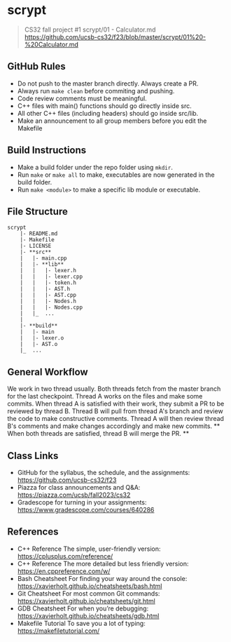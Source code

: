 # scrypt
> CS32 fall project #1
> scrypt/01 - Calculator.md
> https://github.com/ucsb-cs32/f23/blob/master/scrypt/01%20-%20Calculator.md

## GitHub Rules
- Do not push to the master branch directly. Always create a PR.
- Always run `make clean` before commiting and pushing.
- Code review comments must be meaningful.
- C++ files with main() functions should go directly inside src.
- All other C++ files (including headers) should go inside src/lib.
- Make an announcement to all group members before you edit the Makefile

## Build Instructions
- Make a build folder under the repo folder using `mkdir`.
- Run `make` or `make all` to make, executables are now
generated in the build folder.
- Run `make <module>` to make a specific lib module or
executable.

## File Structure
```
scrypt
    |- README.md
    |- Makefile
    |- LICENSE
    |- **src**
    |   |- main.cpp
    |   |- **lib**
    |   |   |- lexer.h
    |   |   |- lexer.cpp
    |   |   |- token.h
    |   |   |- AST.h
    |   |   |- AST.cpp
    |   |   |- Nodes.h
    |   |   |- Nodes.cpp
    |   |_  ...
    |
    |- **build**
    |   |- main
    |   |- lexer.o
    |   |- AST.o
    |_  ...
```

## General Workflow
We work in two thread usually. Both threads fetch from the
master branch for the last checkpoint. Thread A works on the
files and make some commits. When thread A is satisfied with
their work, they submit a PR to be reviewed by thread B. Thread
B will pull from thread A's branch and review the code to make
constructive comments. Thread A will then review thread B's
comments and make changes accordingly and make new commits.
**
When both threads are satisfied, thread B will merge the PR.
**

## Class Links

- GitHub for the syllabus, the schedule, and the assignments:
    https://github.com/ucsb-cs32/f23
- Piazza for class announcements and Q&A:
    https://piazza.com/ucsb/fall2023/cs32
- Gradescope for turning in your assignments:
    https://www.gradescope.com/courses/640286

## References

- C++ Reference The simple, user-friendly version:
    https://cplusplus.com/reference/
- C++ Reference The more detailed but less friendly version:
    https://en.cppreference.com/w/
- Bash Cheatsheet For finding your way around the console:
    https://xavierholt.github.io/cheatsheets/bash.html
- Git Cheatsheet For most common Git commands:
    https://xavierholt.github.io/cheatsheets/git.html
- GDB Cheatsheet For when you’re debugging:
    https://xavierholt.github.io/cheatsheets/gdb.html
- Makefile Tutorial To save you a lot of typing:
    https://makefiletutorial.com/
